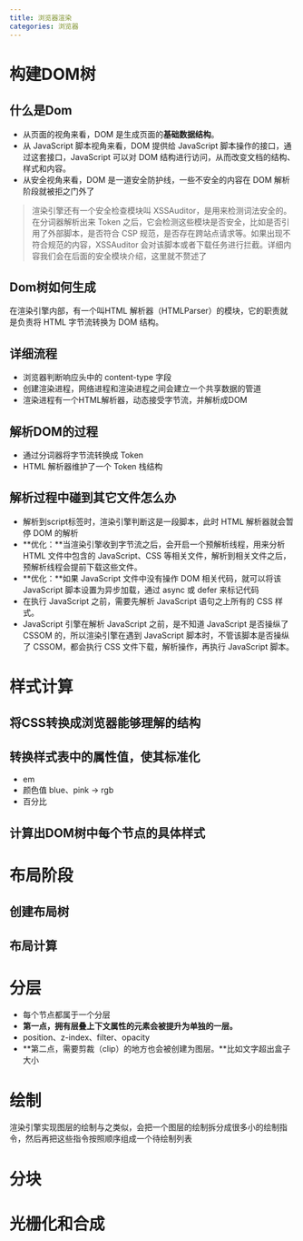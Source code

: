 ```yaml
---
title: 浏览器渲染
categories: 浏览器
---
```


# 构建DOM树

## 什么是Dom

- 从页面的视角来看，DOM 是生成页面的**基础数据结构**。
- 从 JavaScript 脚本视角来看，DOM 提供给 JavaScript 脚本操作的接口，通过这套接口，JavaScript 可以对 DOM 结构进行访问，从而改变文档的结构、样式和内容。
- 从安全视角来看，DOM 是一道安全防护线，一些不安全的内容在 DOM 解析阶段就被拒之门外了

> 渲染引擎还有一个安全检查模块叫 XSSAuditor，是用来检测词法安全的。在分词器解析出来 Token 之后，它会检测这些模块是否安全，比如是否引用了外部脚本，是否符合 CSP 规范，是否存在跨站点请求等。如果出现不符合规范的内容，XSSAuditor 会对该脚本或者下载任务进行拦截。详细内容我们会在后面的安全模块介绍，这里就不赘述了

## Dom树如何生成

在渲染引擎内部，有一个叫HTML 解析器（HTMLParser）的模块，它的职责就是负责将 HTML 字节流转换为 DOM 结构。

## 详细流程

- 浏览器判断响应头中的 content-type 字段
- 创建渲染进程，网络进程和渲染进程之间会建立一个共享数据的管道
- 渲染进程有一个HTML解析器，动态接受字节流，并解析成DOM

## 解析DOM的过程

- 通过分词器将字节流转换成 Token
- HTML 解析器维护了一个 Token  栈结构

## 解析过程中碰到其它文件怎么办

- 解析到script标签时，渲染引擎判断这是一段脚本，此时 HTML 解析器就会暂停 DOM 的解析
- **优化：**当渲染引擎收到字节流之后，会开启一个预解析线程，用来分析 HTML 文件中包含的 JavaScript、CSS 等相关文件，解析到相关文件之后，预解析线程会提前下载这些文件。
- **优化：**如果 JavaScript 文件中没有操作 DOM 相关代码，就可以将该 JavaScript 脚本设置为异步加载，通过 async 或 defer 来标记代码
- 在执行 JavaScript 之前，需要先解析 JavaScript 语句之上所有的 CSS 样式。
- JavaScript 引擎在解析 JavaScript 之前，是不知道 JavaScript 是否操纵了 CSSOM 的，所以渲染引擎在遇到 JavaScript 脚本时，不管该脚本是否操纵了 CSSOM，都会执行 CSS 文件下载，解析操作，再执行 JavaScript 脚本。

# 样式计算

## 将CSS转换成浏览器能够理解的结构

## 转换样式表中的属性值，使其标准化

- em
- 颜色值 blue、pink -> rgb
- 百分比

## 计算出DOM树中每个节点的具体样式

# 布局阶段

## 创建布局树

## 布局计算

# 分层

- 每个节点都属于一个分层
- **第一点，拥有层叠上下文属性的元素会被提升为单独的一层。**
- position、z-index、filter、opacity
- **第二点，需要剪裁（clip）的地方也会被创建为图层。**比如文字超出盒子大小

# 绘制

渲染引擎实现图层的绘制与之类似，会把一个图层的绘制拆分成很多小的绘制指令，然后再把这些指令按照顺序组成一个待绘制列表

# 分块

# 光栅化和合成



